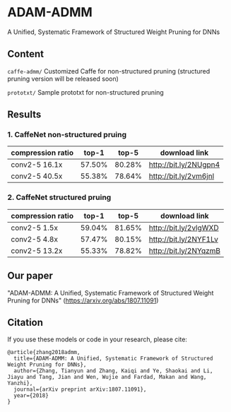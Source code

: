 # ADAM-ADMM
A Unified, Systematic Framework of Structured Weight Pruning for DNNs

## Content

`caffe-admm/` Customized Caffe for non-structured pruning (structured pruning version will be released soon)

`prototxt/` Sample prototxt for non-structured pruning

## Results
### 1. CaffeNet non-structured pruing

| compression ratio | top-1 | top-5 | download link |
|---|---|---|---|
| conv2-5 16.1x | 57.50% | 80.28% | http://bit.ly/2NUgpn4 |
| conv2-5 40.5x | 55.38% | 78.64% | http://bit.ly/2vm6jnl |

### 2. CaffeNet structured pruing

| compression ratio | top-1 | top-5 | download link |
|---|---|---|---|
| conv2-5 1.5x | 59.04% | 81.65% | http://bit.ly/2vlgWXD |
| conv2-5 4.8x | 57.47% | 80.15% | http://bit.ly/2NYF1Lv |
| conv2-5 13.2x | 55.33% | 78.82% | http://bit.ly/2NYqzmB |

## Our paper

"ADAM-ADMM: A Unified, Systematic Framework of Structured Weight Pruning for DNNs" (https://arxiv.org/abs/1807.11091)

## Citation

If you use these models or code in your research, please cite:

```
@article{zhang2018admm,
  title={ADAM-ADMM: A Unified, Systematic Framework of Structured Weight Pruning for DNNs},
  author={Zhang, Tianyun and Zhang, Kaiqi and Ye, Shaokai and Li, Jiayu and Tang, Jian and Wen, Wujie and Fardad, Makan and Wang, Yanzhi},
  journal={arXiv preprint arXiv:1807.11091},
  year={2018}
}
```